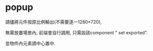 # popup

請儘將元件按原比例輸出\(不需要逐一1280\*720\),

無需放置場景內, 前端會自行調用, 只需設該component " set exported".

並物件內元素請中心置中.

